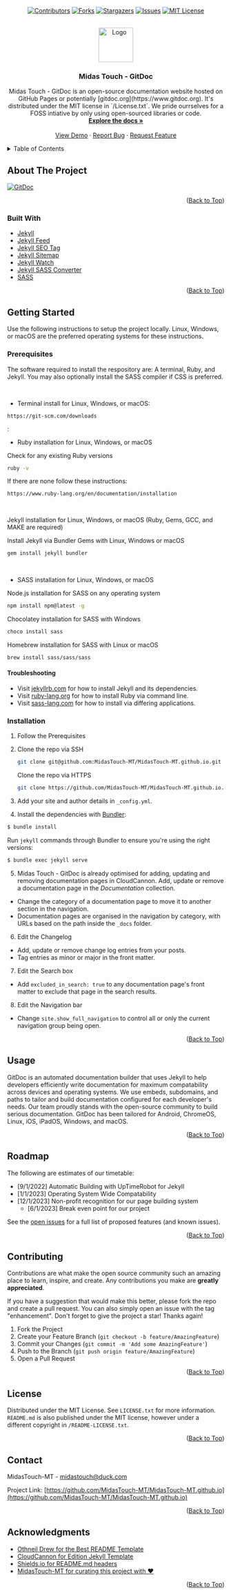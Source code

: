 <div id="top"></div>

<div align="center">

[![Contributors][contributors-shield]][contributors-url]
[![Forks][forks-shield]][forks-url]
[![Stargazers][stars-shield]][stars-url]
[![Issues][issues-shield]][issues-url]
[![MIT License][license-shield]][license-url]



<!-- PROJECT LOGO -->
<br />
<div align="center">
  <a href="https://github.com/MidasTouch-MT/MidasTouch-MT.github.io">
    <img src="/siteicon.png" alt="Logo" width="80" height="80">
  </a>

<h3 align="center">Midas Touch - GitDoc</h3>

  <p align="center">
    Midas Touch - GitDoc is an open-source documentation website hosted on GitHub Pages or potentially [gitdoc.org](https://www.gitdoc.org). 
    It's distributed under the MIT license in `/License.txt`. 
    We pride ourrselves for a FOSS intiative by only using open-sourced libraries or code.
    <br />
    <a href="https://github.com/MidasTouch-MT/MidasTouch-MT.github.io"><strong>Explore the docs »</strong></a>
    <br />
    <br />
    <a href="https://github.com/MidasTouch-MT/MidasTouch-MT.github.io">View Demo</a>
    ·
    <a href="https://github.com/MidasTouch-MT/MidasTouch-MT.github.io/issues">Report Bug</a>
    ·
    <a href="https://github.com/MidasTouch-MT/MidasTouch-MT.github.io/issues">Request Feature</a>
  </p>
</div>


<div align="left">

<!-- TABLE OF CONTENTS -->
<details>
  <summary>Table of Contents</summary>
  <ol>
    <li>
      <a href="#about-the-project">About The Project</a>
      <ul>
        <li><a href="#built-with">Built With</a></li>
      </ul>
    </li>
    <li>
      <a href="#getting-started">Getting Started</a>
      <ul>
        <li><a href="#prerequisites">Prerequisites</a></li>
        <li><a href="#installation">Installation</a></li>
      </ul>
    </li>
    <li><a href="#usage">Usage</a></li>
    <li><a href="#roadmap">Roadmap</a></li>
    <li><a href="#contributing">Contributing</a></li>
    <li><a href="#license">License</a></li>
    <li><a href="#contact">Contact</a></li>
    <li><a href="#acknowledgments">Acknowledgments</a></li>
  </ol>
</details>



<!-- ABOUT THE PROJECT -->
## About The Project

[![GitDoc][product-screenshot]](https://midastouch-mt.github.io)

<p align="right">(<a href="#top">Back to Top</a>)</p>



### Built With

* [Jekyll](https://jekyllrb.com/)
* [Jekyll Feed](https://github.com/jekyll/jekyll-feed)
* [Jekyll SEO Tag](https://github.com/jekyll/jekyll-seo-tag)
* [Jekyll Sitemap](https://github.com/jekyll/jekyll-sitemap)
* [Jekyll Watch](https://github.com/jekyll/jekyll-watch)
* [Jekyll SASS Converter](https://github.com/jekyll/jekyll-sass-converter)
* [SASS](https://sass-lang.com/)

<p align="right">(<a href="#top">Back to Top</a>)</p>



<!-- GETTING STARTED -->
## Getting Started

Use the following instructions to setup the project locally. 
Linux, Windows, or macOS are the preferred operating systems for these instructions.

### Prerequisites

The software required to install the respository are: 
A terminal, Ruby, and Jekyll. You may also optionally install the SASS compiler if CSS is preferred.

<br>

* Terminal install for Linux, Windows, or macOS:
~~~https
https://git-scm.com/downloads
~~~

:<br>

* Ruby installation for Linux, Windows, or macOS

Check for any existing Ruby versions
~~~sh
ruby -v
~~~
If there are none follow these instructions:
~~~https
https://www.ruby-lang.org/en/documentation/installation
~~~

<br>

Jekyll installation for Linux, Windows, or macOS
(Ruby, Gems, GCC, and MAKE are required)

Install Jekyll via Bundler Gems with Linux, Windows or macOS
~~~sh
gem install jekyll bundler
~~~

<br>

* SASS installation for Linux, Windows, or macOS

Node.js installation for SASS on any operating system
~~~sh
npm install npm@latest -g
~~~

Chocolatey installation for SASS with Windows
~~~sh
choco install sass
~~~

Homebrew installation for SASS with Linux or macOS
~~~sh
brew install sass/sass/sass
~~~

#### Troubleshooting

* Visit [jekyllrb.com](https://jekyllrb.com/docs) for how to install Jekyll and its dependencies.
* Visit [ruby-lang.org](https://www.ruby-lang.org/en/documentation/installation) for how to install Ruby via command line.
* Visit [sass-lang.com](https://sass-lang.com/install) for how to install via differing applications.

### Installation

1. Follow the Prerequisites
2. Clone the repo via SSH
   ~~~sh
   git clone git@github.com:MidasTouch-MT/MidasTouch-MT.github.io.git
   ~~~

   Clone the repo via HTTPS
   ~~~sh
   git clone https://github.com/MidasTouch-MT/MidasTouch-MT.github.io.git
   ~~~

3. Add your site and author details in `_config.yml`.

4. Install the dependencies with [Bundler](http://bundler.io/):

~~~bash
$ bundle install
~~~

Run `jekyll` commands through Bundler to ensure you're using the right versions:

~~~bash
$ bundle exec jekyll serve
~~~

5. Midas Touch - GitDoc is already optimised for adding, updating and removing documentation pages in CloudCannon.
Add, update or remove a documentation page in the *Documentation* collection.

* Change the category of a documentation page to move it to another section in the navigation.
* Documentation pages are organised in the navigation by category, with URLs based on the path inside the `_docs` folder.

6. Edit the Changelog

* Add, update or remove change log entries from your posts.
* Tag entries as minor or major in the front matter.

7. Edit the Search box

* Add `excluded_in_search: true` to any documentation page's front matter to exclude that page in the search results.

8. Edit the Navigation bar

* Change `site.show_full_navigation` to control all or only the current navigation group being open.

<p align="right">(<a href="#top">Back to Top</a>)</p>


<!-- USAGE EXAMPLES -->
## Usage

GitDoc is an automated documentation builder that uses Jekyll to help developers efficiently write documentation for maximum compatability across devices and operating systems.
We use embeds, subdomains, and paths to tailor and build documentation configured for each developer's needs.
Our team proudly stands with the open-source community to build serious documentation.
GitDoc has been tailored for Android, ChromeOS, Linux, iOS, iPadOS, Windows, and macOS.

<p align="right">(<a href="#top">Back to Top</a>)</p>



<!-- ROADMAP -->
## Roadmap

The following are estimates of our timetable:
- [9/1/2022] Automatic Building with UpTimeRobot for Jekyll
- [1/1/2023] Operating System Wide Compatability
- [12/1/2023] Non-profit recognition for our page building system
    - [6/1/2023] Break even point for our project

See the [open issues](https://github.com/MidasTouch-MT/MidasTouch-MT.github.io/issues) for a full list of proposed features (and known issues).

<p align="right">(<a href="#top">Back to Top</a>)</p>



<!-- CONTRIBUTING -->
## Contributing

Contributions are what make the open source community such an amazing place to learn, inspire, and create. Any contributions you make are **greatly appreciated**.

If you have a suggestion that would make this better, please fork the repo and create a pull request. You can also simply open an issue with the tag "enhancement".
Don't forget to give the project a star! Thanks again!

1. Fork the Project
2. Create your Feature Branch (`git checkout -b feature/AmazingFeature`)
3. Commit your Changes (`git commit -m 'Add some AmazingFeature'`)
4. Push to the Branch (`git push origin feature/AmazingFeature`)
5. Open a Pull Request

<p align="right">(<a href="#top">Back to Top</a>)</p>



<!-- LICENSE -->
## License

Distributed under the MIT License. See `LICENSE.txt` for more information.
`README.md` is also published under the MIT license, however under a different copyright in `/README-LICENSE.txt`.

<p align="right">(<a href="#top">Back to Top</a>)</p>



<!-- CONTACT -->
## Contact

MidasTouch-MT - midastouch@duck.com

Project Link: [https://github.com/MidasTouch-MT/MidasTouch-MT.github.io](https://github.com/MidasTouch-MT/MidasTouch-MT.github.io)

<p align="right">(<a href="#top">Back to Top</a>)</p>



<!-- ACKNOWLEDGMENTS -->
## Acknowledgments

* [Othneil Drew for the Best README Template](https://github.com/othneildrew/Best-README-Template)
* [CloudCannon for Edition Jekyll Template](https://github.com/CloudCannon/edition-jekyll-template)
* [Shields.io for README.md headers](https://shields.io)
* [MidasTouch-MT for curating this project with ❤️](https://github.com/MidasTouch-MT)

<p align="right">(<a href="#top">Back to Top</a>)</p>



<!-- MARKDOWN LINKS & IMAGES -->
[contributors-shield]: https://img.shields.io/github/contributors/MidasTouch-MT/MidasTouch-MT.github.io.svg?style=for-the-badge
[contributors-url]: https://github.com/MidasTouch-MT/MidasTouch-MT.github.io/graphs/contributors
[forks-shield]: https://img.shields.io/github/forks/MidasTouch-MT/MidasTouch-MT.github.io.svg?style=for-the-badge
[forks-url]: https://github.com/MidasTouch-MT/MidasTouch-MT.github.io/network/members
[stars-shield]: https://img.shields.io/github/stars/MidasTouch-MT/MidasTouch-MT.github.io.svg?style=for-the-badge
[stars-url]: https://github.com/MidasTouch-MT/MidasTouch-MT.github.io/stargazers
[issues-shield]: https://img.shields.io/github/issues/MidasTouch-MT/MidasTouch-MT.github.io.svg?style=for-the-badge
[issues-url]: https://github.com/MidasTouch-MT/MidasTouch-MT.github.io/issues
[license-shield]: https://img.shields.io/github/license/MidasTouch-MT/MidasTouch-MT.github.io.svg?style=for-the-badge
[license-url]: https://github.com/MidasTouch-MT/MidasTouch-MT.github.io/blob/master/LICENSE.txt
[product-screenshot]: images/_screenshot.png
